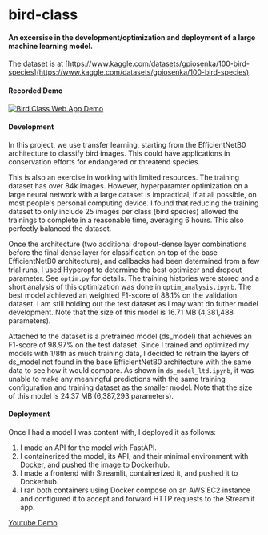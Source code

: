 # bird-class
#### An excersise in the development/optimization and deployment of a large machine learning model.
The dataset is at [https://www.kaggle.com/datasets/gpiosenka/100-bird-species](https://www.kaggle.com/datasets/gpiosenka/100-bird-species).

#### Recorded Demo
[![Bird Class Web App Demo](https://img.youtube.com/vi/qIFdCHsppTo/0.jpg)](https://www.youtube.com/watch?v=qIFdCHsppTo)


#### Development
In this project, we use transfer learning, starting from the EfficientNetB0 architecture to classify bird images.
This could have applications in conservation efforts for endangered or threatend species.

This is also an exercise in working with limited resources. The training dataset has over 84k images.
However, hyperparamter optimization on a large neural network with a large dataset is impractical, if at all possible, on most people's personal computing device.
I found that reducing the training dataset to only include 25 images per class (bird species) allowed the trainings to complete in a reasonable time, averaging 6 hours.
This also perfectly balanced the dataset.

Once the architecture (two additional dropout-dense layer combinations before the final dense layer for classification on top of the base EfficientNetB0 architecture),
and callbacks had been determined from a few trial runs, I used Hyperopt to determine the best optimizer and dropout parameter.
See `optim.py` for details.
The training histories were stored and a short analysis of this optimization was done in `optim_analysis.ipynb`.
The best model achieved an weighted F1-score of 88.1% on the validation dataset. I am still holding out the test dataset as I may want do futher model development.
Note that the size of this model is 16.71 MB (4,381,488 parameters).

Attached to the dataset is a pretrained model (ds_model) that achieves an F1-score of 98.97% on the test dataset.
Since I trained and optimized my models with 1/8th as much training data,
I decided to retrain the layers of ds_model not found in the base EfficientNetB0 architecture with the same data to see how it would compare.
As shown in `ds_model_ltd.ipynb`, it was unable to make any meaningful predictions with the same training configuration and training dataset as the smaller model.
Note that the size of this model is 24.37 MB (6,387,293 parameters).

#### Deployment
Once I had a model I was content with, I deployed it as follows:
  1. I made an API for the model with FastAPI.
  2. I containerized the model, its API, and their minimal environment with Docker, and pushed the image to Dockerhub.
  3. I made a frontend with Streamlit, containerized it, and pushed it to Dockerhub.
  4. I ran both containers using Docker compose on an AWS EC2 instance and configured it to accept and forward HTTP requests to the Streamlit app.

[Youtube Demo](https://youtu.be/qIFdCHsppTo)
